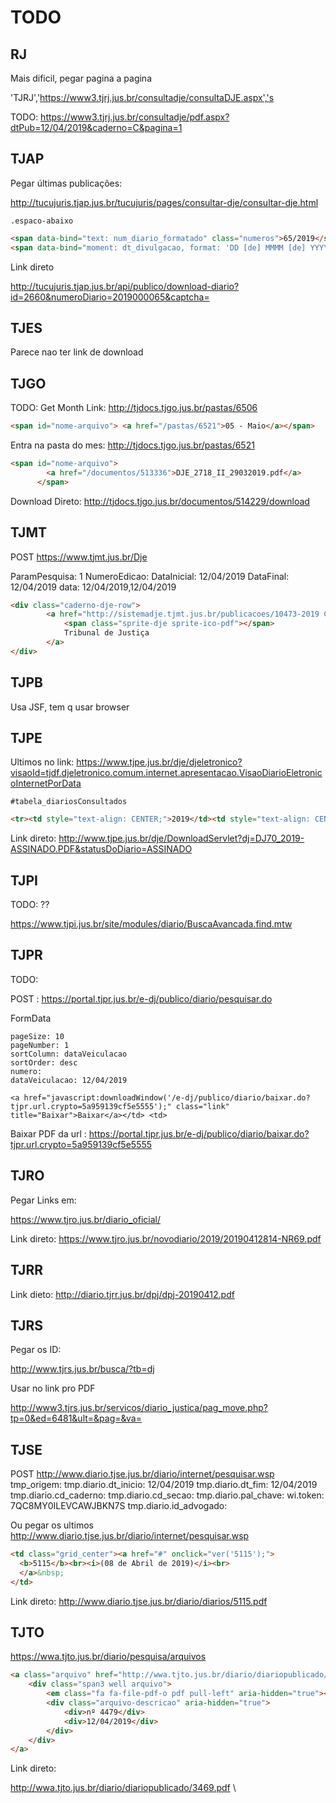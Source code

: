 # TODO

## RJ

Mais dificil, pegar pagina a pagina

'TJRJ','https://www3.tjrj.jus.br/consultadje/consultaDJE.aspx','s

TODO:
https://www3.tjrj.jus.br/consultadje/pdf.aspx?dtPub=12/04/2019&caderno=C&pagina=1


## TJAP


Pegar últimas publicações:

http://tucujuris.tjap.jus.br/tucujuris/pages/consultar-dje/consultar-dje.html

`.espaco-abaixo`

```html
<span data-bind="text: num_diario_formatado" class="numeros">65/2019</span>
<span data-bind="moment: dt_divulgacao, format: 'DD [de] MMMM [de] YYYY'">10 de Abril de 2019</span>
```

Link direto

http://tucujuris.tjap.jus.br/api/publico/download-diario?id=2660&numeroDiario=2019000065&captcha=


## TJES

Parece nao ter link de download


## TJGO

TODO:
Get Month Link:
http://tjdocs.tjgo.jus.br/pastas/6506
```html 
<span id="nome-arquivo"> <a href="/pastas/6521">05 - Maio</a></span>
```

Entra na pasta do mes:
http://tjdocs.tjgo.jus.br/pastas/6521

```html
<span id="nome-arquivo">
        <a href="/documentos/513336">DJE_2718_II_29032019.pdf</a>
      </span>
```

Download Direto:
http://tjdocs.tjgo.jus.br/documentos/514229/download


## TJMT

POST
https://www.tjmt.jus.br/Dje

ParamPesquisa: 1
NumeroEdicao: 
DataInicial: 12/04/2019
DataFinal: 12/04/2019
data: 12/04/2019,12/04/2019

```html
<div class="caderno-dje-row">
        <a href="http://sistemadje.tjmt.jus.br/publicacoes/10473-2019 C1 Tribunal de Justiça.pdf" target="_blank" id="1">
            <span class="sprite-dje sprite-ico-pdf"></span>
            Tribunal de Justiça 
        </a>
</div>
```


## TJPB

Usa JSF, tem q usar browser


## TJPE


Ultimos no link: https://www.tjpe.jus.br/dje/djeletronico?visaoId=tjdf.djeletronico.comum.internet.apresentacao.VisaoDiarioEletronicoInternetPorData

`#tabela_diariosConsultados`

```html
<tr><td style="text-align: CENTER;">2019</td><td style="text-align: CENTER;">70</td><td style="text-align: CENTER;">15/04/2019</td><td style="text-align: CENTER;"><a href="http://www.tjpe.jus.br/dje/DownloadServlet?dj=DJ70_2019-ASSINADO.PDF&amp;statusDoDiario=ASSINADO" class="downloadPdf" target="_blank" title="Visualizar Diário">Visualizar</a></td><td style="text-align: CENTER;"><a href="http://www.tjpe.jus.br/dje/DownloadServlet?dj=DJ70_2019-ASSINADO.PDF.P7S&amp;statusDoDiario=ASSINADO" class="downloadAssinado" target="_blank" title="Visualizar Diário">Visualizar</a></td></tr>
```
Link direto:
http://www.tjpe.jus.br/dje/DownloadServlet?dj=DJ70_2019-ASSINADO.PDF&statusDoDiario=ASSINADO

## TJPI

TODO: ??

https://www.tjpi.jus.br/site/modules/diario/BuscaAvancada.find.mtw


## TJPR

TODO:

POST :
https://portal.tjpr.jus.br/e-dj/publico/diario/pesquisar.do


FormData
```
pageSize: 10
pageNumber: 1
sortColumn: dataVeiculacao
sortOrder: desc
numero: 
dataVeiculacao: 12/04/2019
```

`<a href="javascript:downloadWindow('/e-dj/publico/diario/baixar.do?tjpr.url.crypto=5a959139cf5e5555');" class="link" title="Baixar">Baixar</a></td>
              <td>`

Baixar PDF da url : https://portal.tjpr.jus.br/e-dj/publico/diario/baixar.do?tjpr.url.crypto=5a959139cf5e5555


## TJRO

Pegar Links em: 

https://www.tjro.jus.br/diario_oficial/

Link direto: https://www.tjro.jus.br/novodiario/2019/20190412814-NR69.pdf

## TJRR

Link dieto: http://diario.tjrr.jus.br/dpj/dpj-20190412.pdf


## TJRS

Pegar os ID:

http://www.tjrs.jus.br/busca/?tb=dj

Usar no link pro PDF

http://www3.tjrs.jus.br/servicos/diario_justica/pag_move.php?tp=0&ed=6481&ult=&pag=&va=


## TJSE

POST
http://www.diario.tjse.jus.br/diario/internet/pesquisar.wsp
tmp_origem: 
tmp.diario.dt_inicio: 12/04/2019
tmp.diario.dt_fim: 12/04/2019
tmp.diario.cd_caderno: 
tmp.diario.cd_secao: 
tmp.diario.pal_chave: 
wi.token: 7QC8MY0ILEVCAWJBKN7S
tmp.diario.id_advogado: 


Ou pegar os ultimos
http://www.diario.tjse.jus.br/diario/internet/pesquisar.wsp

```html
<td class="grid_center"><a href="#" onclick="ver('5115');">
  <b>5115</b><br><i>(08 de Abril de 2019)</i><br>
  </a>&nbsp;
</td>
```

Link direto:
http://www.diario.tjse.jus.br/diario/diarios/5115.pdf

## TJTO


https://wwa.tjto.jus.br/diario/pesquisa/arquivos


```html
<a class="arquivo" href="http://wwa.tjto.jus.br/diario/diariopublicado/3469.pdf" title="Diário de Justiça nº 4479 publicado em 12/04/2019.">
    <div class="span3 well arquivo">
        <em class="fa fa-file-pdf-o pdf pull-left" aria-hidden="true"></em>
        <div class="arquivo-descricao" aria-hidden="true">
            <div>nº 4479</div>
            <div>12/04/2019</div>
        </div>
    </div>
</a>
```


Link direto:

http://wwa.tjto.jus.br/diario/diariopublicado/3469.pdf
\


